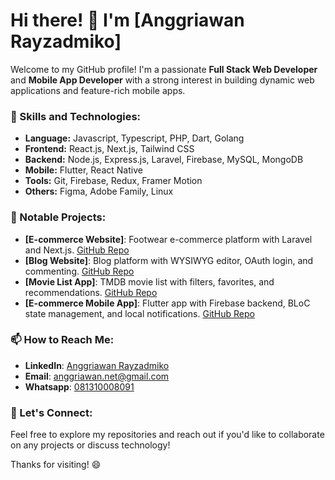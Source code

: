 # Hi there! 👋 I'm [Anggriawan Rayzadmiko]

Welcome to my GitHub profile! I'm a passionate **Full Stack Web Developer** and **Mobile App Developer** with a strong interest in building dynamic web applications and feature-rich mobile apps.

### 🚀 Skills and Technologies:
- **Language:** Javascript, Typescript, PHP, Dart, Golang
- **Frontend:** React.js, Next.js, Tailwind CSS
- **Backend:** Node.js, Express.js, Laravel, Firebase, MySQL, MongoDB
- **Mobile:** Flutter, React Native
- **Tools:** Git, Firebase, Redux, Framer Motion
- **Others:** Figma, Adobe Family, Linux

### 🌟 Notable Projects:
- **[E-commerce Website]**: Footwear e-commerce platform with Laravel and Next.js. [GitHub Repo](https://github.com/anggriawan-r/adadeh-indonesia)
- **[Blog Website]**: Blog platform with WYSIWYG editor, OAuth login, and commenting. [GitHub Repo](https://github.com/anggriawan-r/blogin)
- **[Movie List App]**: TMDB movie list with filters, favorites, and recommendations. [GitHub Repo](https://github.com/anggriawan-r/RN-movie-app)
- **[E-commerce Mobile App]**: Flutter app with Firebase backend, BLoC state management, and local notifications. [GitHub Repo](https://github.com/anggriawan-r/adadeh-store)

### 📫 How to Reach Me:
- **LinkedIn**: [Anggriawan Rayzadmiko](https://www.linkedin.com/in/anggriawanr/)
- **Email**: [anggriawan.net@gmail.com](mailto:anggriawan.net@gmail.com)
- **Whatsapp**: [081310008091](https://wa.me/081310008091)

### 🔗 Let's Connect:
Feel free to explore my repositories and reach out if you'd like to collaborate on any projects or discuss technology!

Thanks for visiting! 😄

